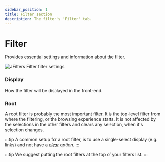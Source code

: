 ```yaml
---
sidebar_position: 1
title: Filter section
description: The filter's 'Filter' tab.
---
```


# Filter

Provides essential settings and information about the filter.

![JFilters Filter filter settings](/img/component/filter-filter.png)

### Display
How the filter will be displayed in the front-end.
### Root
A root filter is probably the most important filter.
It is the top-level filter from where the filtering, or the browsing experience starts.
It is not affected by the selections in the other filters and clears any selection, when it's selection changes.

:::tip
A common setup for a root filter, is to use a single-select display (e.g. links) and not have a *[clear](/component/filter-config/basic#show-clear) option*.
:::

:::tip
We suggest putting the root filters at the top of your filters list.
:::
